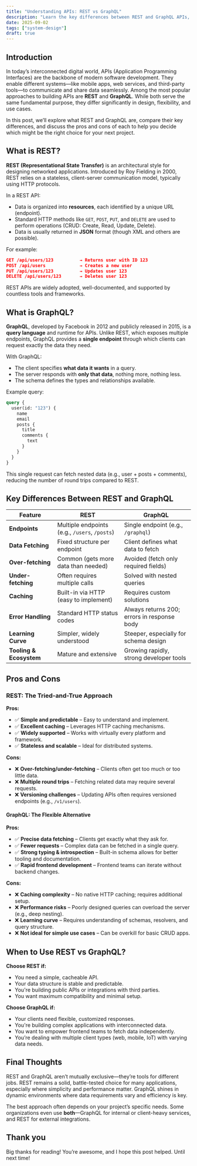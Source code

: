 ```yaml
---
title: "Understanding APIs: REST vs GraphQL"
description: "Learn the key differences between REST and GraphQL APIs, their pros and cons, and when to use each for your project."
date: 2025-09-02
tags: ["system-design"]
draft: true
---
```


## Introduction

In today’s interconnected digital world, APIs (Application Programming Interfaces) are the backbone of modern software development. They enable different systems—like mobile apps, web services, and third-party tools—to communicate and share data seamlessly. Among the most popular approaches to building APIs are **REST** and **GraphQL**. While both serve the same fundamental purpose, they differ significantly in design, flexibility, and use cases.

In this post, we’ll explore what REST and GraphQL are, compare their key differences, and discuss the pros and cons of each to help you decide which might be the right choice for your next project.

## What is REST?

**REST (Representational State Transfer)** is an architectural style for designing networked applications. Introduced by Roy Fielding in 2000, REST relies on a stateless, client-server communication model, typically using HTTP protocols.

In a REST API:

- Data is organized into **resources**, each identified by a unique URL (endpoint).
- Standard HTTP methods like `GET`, `POST`, `PUT`, and `DELETE` are used to perform operations (CRUD: Create, Read, Update, Delete).
- Data is usually returned in **JSON** format (though XML and others are possible).

For example:

```json
GET /api/users/123          → Returns user with ID 123
POST /api/users             → Creates a new user
PUT /api/users/123          → Updates user 123
DELETE /api/users/123       → Deletes user 123
```

REST APIs are widely adopted, well-documented, and supported by countless tools and frameworks.

## What is GraphQL?

**GraphQL**, developed by Facebook in 2012 and publicly released in 2015, is a **query language** and runtime for APIs. Unlike REST, which exposes multiple endpoints, GraphQL provides a **single endpoint** through which clients can request exactly the data they need.

With GraphQL:

- The client specifies **what data it wants** in a query.
- The server responds with **only that data**, nothing more, nothing less.
- The schema defines the types and relationships available.

Example query:

```graphql
query {
  user(id: "123") {
    name
    email
    posts {
      title
      comments {
        text
      }
    }
  }
}
```

This single request can fetch nested data (e.g., user + posts + comments), reducing the number of round trips compared to REST.

## Key Differences Between REST and GraphQL

| Feature                     | REST                                  | GraphQL                                |
|----------------------------|----------------------------------------|-----------------------------------------|
| **Endpoints**              | Multiple endpoints (e.g., `/users`, `/posts`) | Single endpoint (e.g., `/graphql`)       |
| **Data Fetching**          | Fixed structure per endpoint            | Client defines what data to fetch       |
| **Over-fetching**          | Common (gets more data than needed)     | Avoided (fetch only required fields)    |
| **Under-fetching**         | Often requires multiple calls           | Solved with nested queries              |
| **Caching**                | Built-in via HTTP (easy to implement)   | Requires custom solutions               |
| **Error Handling**         | Standard HTTP status codes              | Always returns 200; errors in response body |
| **Learning Curve**         | Simpler, widely understood              | Steeper, especially for schema design   |
| **Tooling & Ecosystem**    | Mature and extensive                    | Growing rapidly, strong developer tools |

## Pros and Cons

### REST: The Tried-and-True Approach

**Pros:**

- ✅ **Simple and predictable** – Easy to understand and implement.
- ✅ **Excellent caching** – Leverages HTTP caching mechanisms.
- ✅ **Widely supported** – Works with virtually every platform and framework.
- ✅ **Stateless and scalable** – Ideal for distributed systems.

**Cons:**

- ❌ **Over-fetching/under-fetching** – Clients often get too much or too little data.
- ❌ **Multiple round trips** – Fetching related data may require several requests.
- ❌ **Versioning challenges** – Updating APIs often requires versioned endpoints (e.g., `/v1/users`).

#### GraphQL: The Flexible Alternative

**Pros:**

- ✅ **Precise data fetching** – Clients get exactly what they ask for.
- ✅ **Fewer requests** – Complex data can be fetched in a single query.
- ✅ **Strong typing & introspection** – Built-in schema allows for better tooling and documentation.
- ✅ **Rapid frontend development** – Frontend teams can iterate without backend changes.

**Cons:**

- ❌ **Caching complexity** – No native HTTP caching; requires additional setup.
- ❌ **Performance risks** – Poorly designed queries can overload the server (e.g., deep nesting).
- ❌ **Learning curve** – Requires understanding of schemas, resolvers, and query structure.
- ❌ **Not ideal for simple use cases** – Can be overkill for basic CRUD apps.

## When to Use REST vs GraphQL?

**Choose REST if:**

- You need a simple, cacheable API.
- Your data structure is stable and predictable.
- You're building public APIs or integrations with third parties.
- You want maximum compatibility and minimal setup.

**Choose GraphQL if:**

- Your clients need flexible, customized responses.
- You're building complex applications with interconnected data.
- You want to empower frontend teams to fetch data independently.
- You’re dealing with multiple client types (web, mobile, IoT) with varying data needs.

## Final Thoughts

REST and GraphQL aren’t mutually exclusive—they’re tools for different jobs. REST remains a solid, battle-tested choice for many applications, especially where simplicity and performance matter. GraphQL shines in dynamic environments where data requirements vary and efficiency is key.

The best approach often depends on your project’s specific needs. Some organizations even use **both**—GraphQL for internal or client-heavy services, and REST for external integrations.

## Thank you

Big thanks for reading! You’re awesome, and I hope this post helped. Until next time!

